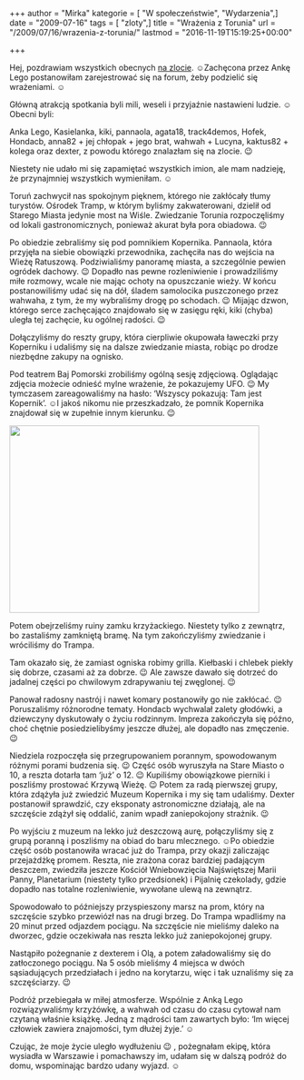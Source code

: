 +++
author = "Mirka"
kategorie = [ "W społeczeństwie", "Wydarzenia",]
date = "2009-07-16"
tags = [ "zloty",]
title = "Wrażenia z Torunia"
url = "/2009/07/16/wrazenia-z-torunia/"
lastmod = "2016-11-19T15:19:25+00:00"

+++

Hej, pozdrawiam wszystkich obecnych [na zlocie][1].  ☺️Zachęcona przez Ankę Lego postanowiłam zarejestrować się na forum, żeby podzielić się wrażeniami. ☺️

<!--more-->

Główną atrakcją spotkania byli mili, weseli i przyjaźnie nastawieni ludzie.  ☺️Obecni byli:
  
Anka Lego, Kasielanka, kiki, pannaola, agata18, track4demos, Hofek, Hondacb, anna82 + jej chłopak + jego brat, wahwah + Lucyna, kaktus82 + kolega oraz dexter, z powodu którego znalazłam się na zlocie. 😉

Niestety nie udało mi się zapamiętać wszystkich imion, ale mam nadzieję, że przynajmniej wszystkich wymieniłam.  ☺️

Toruń zachwycił nas spokojnym pięknem, którego nie zakłócały tłumy turystów. Ośrodek Tramp, w którym byliśmy zakwaterowani, dzielił od Starego Miasta jedynie most na Wiśle. Zwiedzanie Torunia rozpoczęliśmy od lokali gastronomicznych, ponieważ akurat była pora obiadowa. 😉 

Po obiedzie zebraliśmy się pod pomnikiem Kopernika. Pannaola, która przyjęła na siebie obowiązki przewodnika, zachęciła nas do wejścia na Wieżę Ratuszową. Podziwialiśmy panoramę miasta, a szczególnie pewien ogródek dachowy. 😉 Dopadło nas pewne rozleniwienie i prowadziliśmy miłe rozmowy, wcale nie mając ochoty na opuszczanie wieży. W końcu postanowiliśmy udać się na dół, śladem samolocika puszczonego przez wahwaha, z tym, że my wybraliśmy drogę po schodach. 😉 Mijając dzwon, którego serce zachęcająco znajdowało się w zasięgu ręki, kiki (chyba) uległa tej zachęcie, ku ogólnej radości. 😉 

Dołączyliśmy do reszty grupy, która cierpliwie okupowała ławeczki przy Koperniku i udaliśmy się na dalsze zwiedzanie miasta, robiąc po drodze niezbędne zakupy na ognisko. 

Pod teatrem Baj Pomorski zrobiliśmy ogólną sesję zdjęciową. Oglądając zdjęcia możecie odnieść mylne wrażenie, że pokazujemy UFO. 😉 My tymczasem zareagowaliśmy na hasło: ‘Wszyscy pokazują: Tam jest Kopernik’.  ☺️I jakoś nikomu nie przeszkadzało, że pomnik Kopernika znajdował się w zupełnie innym kierunku. 😉 

<img class="aligncenter" title="Zlot w Toruniu" src="http://www.atopowe-zapalenie.pl/mediawiki/images/thumb/a/aa/Torun-2009-grupa.jpg/440px-Torun-2009-grupa.jpg" alt="" width="440" height="330" />

Potem obejrzeliśmy ruiny zamku krzyżackiego. Niestety tylko z zewnątrz, bo zastaliśmy zamkniętą bramę. Na tym zakończyliśmy zwiedzanie i wróciliśmy do Trampa. 

Tam okazało się, że zamiast ogniska robimy grilla. Kiełbaski i chlebek piekły się dobrze, czasami aż za dobrze. 😉 Ale zawsze dawało się dotrzeć do jadalnej części po chwilowym zdrapywaniu tej zwęglonej. 😉 

Panował radosny nastrój i nawet komary postanowiły go nie zakłócać. 😉 Poruszaliśmy różnorodne tematy. Hondacb wychwalał zalety głodówki, a dziewczyny dyskutowały o życiu rodzinnym. Impreza zakończyła się późno, choć chętnie posiedzielibyśmy jeszcze dłużej, ale dopadło nas zmęczenie. 😉

Niedziela rozpoczęła się przegrupowaniem porannym, spowodowanym różnymi porami budzenia się. 😉 Część osób wyruszyła na Stare Miasto o 10, a reszta dotarła tam ‘już’ o 12. 😉 Kupiliśmy obowiązkowe pierniki i poszliśmy prostować Krzywą Wieżę. 😉 Potem za radą pierwszej grupy, która zdążyła już zwiedzić Muzeum Kopernika i my się tam udaliśmy. Dexter postanowił sprawdzić, czy eksponaty astronomiczne działają, ale na szczęście zdążył się oddalić, zanim wpadł zaniepokojony strażnik. 😉

Po wyjściu z muzeum na lekko już deszczową aurę, połączyliśmy się z grupą poranną i poszliśmy na obiad do baru mlecznego.  ☺️Po obiedzie część osób postanowiła wracać już do Trampa, przy okazji zaliczając przejażdżkę promem. Reszta, nie zrażona coraz bardziej padającym deszczem, zwiedziła jeszcze Kościół Wniebowzięcia Najświętszej Marii Panny, Planetarium (niestety tylko przedsionek) i Pijalnię czekolady, gdzie dopadło nas totalne rozleniwienie, wywołane ulewą na zewnątrz. 

Spowodowało to późniejszy przyspieszony marsz na prom, który na szczęście szybko przewiózł nas na drugi brzeg. Do Trampa wpadliśmy na 20 minut przed odjazdem pociągu. Na szczęście nie mieliśmy daleko na dworzec, gdzie oczekiwała nas reszta lekko już zaniepokojonej grupy. 

Nastąpiło pożegnanie z dexterem i Olą, a potem załadowaliśmy się do zatłoczonego pociągu. Na 5 osób mieliśmy 4 miejsca w dwóch sąsiadujących przedziałach i jedno na korytarzu, więc i tak uznaliśmy się za szczęściarzy. 😉 

Podróż przebiegała w miłej atmosferze. Wspólnie z Anką Lego rozwiązywaliśmy krzyżówkę, a wahwah od czasu do czasu cytował nam czytaną właśnie książkę. Jedną z mądrości tam zawartych było: ‘Im więcej człowiek zawiera znajomości, tym dłużej żyje.’  ☺️

Czując, że moje życie uległo wydłużeniu 😉 , pożegnałam ekipę, która wysiadła w Warszawie i pomachawszy im, udałam się w dalszą podróż do domu, wspominając bardzo udany wyjazd. ☺️

 [1]: /atopedia/Toru%C5%84_2009
